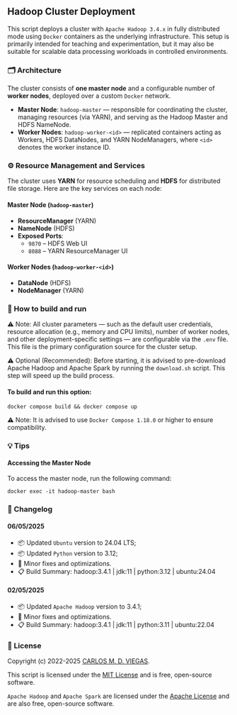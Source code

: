 ## Hadoop Cluster Deployment

This script deploys a cluster with `Apache Hadoop 3.4.x` in fully distributed mode using `Docker` containers as the underlying infrastructure. This setup is primarily intended for teaching and experimentation, but it may also be suitable for scalable data processing workloads in controlled environments.

### 🗂️ Architecture

The cluster consists of **one master node** and a configurable number of **worker nodes**, deployed over a custom `Docker` network.

- **Master Node**: `hadoop-master` — responsible for coordinating the cluster, managing resources (via YARN), and serving as the Hadoop Master and HDFS NameNode.
- **Worker Nodes**: `hadoop-worker-<id>` — replicated containers acting as Workers, HDFS DataNodes, and YARN NodeManagers, where `<id>` denotes the worker instance ID.

### ⚙️ Resource Management and Services

The cluster uses **YARN** for resource scheduling and **HDFS** for distributed file storage. Here are the key services on each node:

#### Master Node (`hadoop-master`)

- **ResourceManager** (YARN)
- **NameNode** (HDFS)
- **Exposed Ports**:
  - `9870` – HDFS Web UI
  - `8088` – YARN ResourceManager UI

#### Worker Nodes (`hadoop-worker-<id>`)

- **DataNode** (HDFS)
- **NodeManager** (YARN)


### :rocket: How to build and run

⚠️ Note: All cluster parameters — such as the default user credentials, resource allocation (e.g., memory and CPU limits), number of worker nodes, and other deployment-specific settings — are configurable via the `.env` file. This file is the primary configuration source for the cluster setup.

⚠️ Optional (Recommended): Before starting, it is advised to pre-download Apache Hadoop and Apache Spark by running the `download.sh` script. This step will speed up the build process.

#### To build and run this option:
```
docker compose build && docker compose up 
```

⚠️ Note: It is advised to use `Docker Compose 1.18.0` or higher to ensure compatibility.

### :bulb: Tips

#### Accessing the Master Node

To access the master node, run the following command:
```
docker exec -it hadoop-master bash
```

### :memo: Changelog

#### 06/05/2025
- :package: Updated `Ubuntu` version to 24.04 LTS;
- :package: Updated `Python` version to 3.12;
- :wrench: Minor fixes and optimizations.
- :clipboard: Build Summary: hadoop:3.4.1 | jdk:11 | python:3.12 | ubuntu:24.04

#### 02/05/2025
- :package: Updated `Apache Hadoop` version to 3.4.1;
- :wrench: Minor fixes and optimizations.
- :clipboard: Build Summary: hadoop:3.4.1 | jdk:11 | python:3.11 | ubuntu:22.04


### :page_facing_up: License

Copyright (c) 2022-2025 [CARLOS M. D. VIEGAS](https://github.com/cmdviegas).

This script is licensed under the [MIT License](https://github.com/cmdviegas/docker-hadoop-cluster/blob/master/LICENSE) and is free, open-source software.

`Apache Hadoop` and `Apache Spark` are licensed under the [Apache License](https://github.com/cmdviegas/docker-hadoop-cluster/blob/master/LICENSE.apache) and are also free, open-source software.
